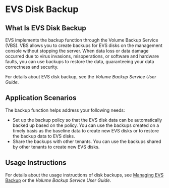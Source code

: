 # EVS Disk Backup<a name="evs_01_0021"></a>

## What Is EVS Disk Backup<a name="section33621696191528"></a>

EVS implements the backup function through the Volume Backup Service \(VBS\). VBS allows you to create backups for EVS disks on the management console without stopping the server. When data loss or data damage occurred due to virus invasions, misoperations, or software and hardware faults, you can use backups to restore the data, guaranteeing your data correctness and security.

For details about EVS disk backup, see the  _Volume Backup Service User Guide_.

## Application Scenarios<a name="section8885956105220"></a>

The backup function helps address your following needs:

-   Set up the backup policy so that the EVS disk data can be automatically backed up based on the policy. You can use the backups created on a timely basis as the baseline data to create new EVS disks or to restore the backup data to EVS disks.
-   Share the backups with other tenants. You can use the backups shared by other tenants to create new EVS disks.

## Usage Instructions<a name="section27269138163743"></a>

For details about the usage instructions of disk backups, see  [Managing EVS Backup](managing-evs-backup.md)  or the  _Volume Backup Service User Guide_.

